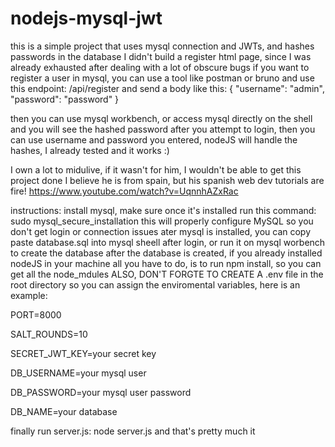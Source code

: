 # nodejs-mysql-jwt
this is a simple project that uses mysql connection and JWTs, and hashes passwords in the database
I didn't build a register html page, since I was already exhausted  after dealing with a lot of obscure bugs
if you want to register a user in mysql, you can use a tool like postman or bruno
and use this endpoint: /api/register
and send a body like this:
{
  "username": "admin",
  "password": "password"
}

then you can use mysql workbench, or access mysql directly on the shell and you will see the hashed password
after you attempt to login, then you can use username and password you entered, nodeJS will handle the hashes,
I already tested and it works :)


I own a lot to midulive, if it wasn't for him, I wouldn't be able to get this project done
I believe he is from spain, but his spanish web dev tutorials are fire!
https://www.youtube.com/watch?v=UqnnhAZxRac

instructions:
install mysql,
make sure once it's installed run this command:
sudo mysql_secure_installation
this will properly configure MySQL so you don't get login or connection issues
ater mysql is installed, you can copy paste database.sql 
into mysql sheell after login, or run it on mysql worbench to create the database
after the database is created, if you already installed nodeJS in your machine
all you have to do, is to run npm install, so you can get all the node_mdules
ALSO, DON'T FORGTE TO CREATE A .env file in the root directory so you can
assign the enviromental variables, here is an example:


PORT=8000


SALT_ROUNDS=10


SECRET_JWT_KEY=your secret key


DB_USERNAME=your mysql user


DB_PASSWORD=your mysql user password


DB_NAME=your database


finally run server.js:
node server.js
and that's pretty much it
